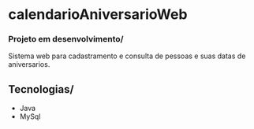 # calendarioAniversarioWeb

### Projeto em desenvolvimento/
Sistema web para cadastramento e consulta de pessoas e suas datas de aniversarios.

## Tecnologias/

* Java
* MySql
